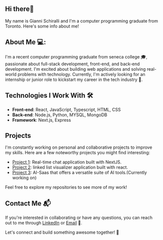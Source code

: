 ## Hi there👋
My name is Gianni Schiralli and I'm a computer programming graduate from Toronto. Here's some info about me!

## About Me 💻:
I'm a recent computer programming graduate from seneca college 🎓, passionate about full-stack development, front-end, and back-end development. I'm excited about building web applications and solving real-world problems with technology. Currently, I'm actively looking for an internship or junior role to kickstart my career in the tech industry 🚀.

## Technologies I Work With 🛠️
- **Front-end**: React, JavaScript, Typescript, HTML, CSS
- **Back-end**: Node.js, Python, MYSQL, MongoDB
- **Framework**: Next.js, Express

## Projects

I'm constantly working on personal and collaborative projects to improve my skills. Here are a few noteworthy projects you might find interesting:

- [Project 1](https://github.com/gschiralli/chat-app): Real-time chat application built with NextJS.
- [Project 2](https://github.com/gschiralli/linked-list-visualizer): linked list visualizer application built with react.
- [Project 3](https://github.com/gschiralli/Jarvis): AI-Saas that offers a versatile suite of AI tools.(Currently working on)

Feel free to explore my repositories to see more of my work!

## Contact Me 📬

If you're interested in collaborating or have any questions, you can reach out to me through [LinkedIn](https://www.linkedin.com/in/giannischiralli) or [Email](mailto:gschiralli@hotmail.com) 📧.

Let's connect and build something awesome together! 🚀
